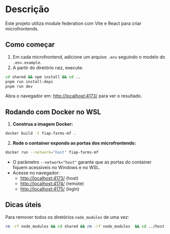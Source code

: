 # Descrição

Este projeto utiliza module federation com Vite e React para criar microfrontends.

## Como começar

1. Em cada microfrontend, adicione um arquivo `.env` seguindo o modelo do `.env.example`.
2. A partir do diretório raiz, execute:

```sh
cd shared && npm install && cd ..
pnpm run install:deps
pnpm run dev
```

Abra o navegador em: [http://localhost:4173/](http://localhost:4173/) para ver o resultado.

## Rodando com Docker no WSL

1. **Construa a imagem Docker:**

```sh
docker build -t fiap-farms-mf .
```

2. **Rode o container expondo as portas dos microfrontends:**

```sh
docker run --network="host" fiap-farms-mf
```

- O parâmetro `--network="host"` garante que as portas do container fiquem acessíveis no Windows e no WSL.
- Acesse no navegador:
  - [http://localhost:4173/](http://localhost:4173/) (host)
  - [http://localhost:4174/](http://localhost:4174/) (remote)
  - [http://localhost:4175/](http://localhost:4175/) (login)

## Dicas úteis

Para remover todos os diretórios `node_modules` de uma vez:

```sh
rm -rf node_modules && cd shared && rm -rf node_modules  && cd ../host && rm -rf node_modules && cd ../remote && rm -rf node_modules && cd ../login && rm -rf node_modules && cd ../shared && rm -rf node_modules && cd ..
```

